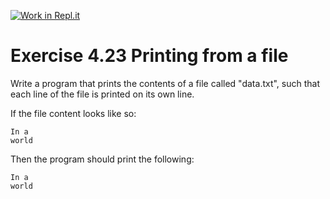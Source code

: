 [![Work in Repl.it](https://classroom.github.com/assets/work-in-replit-14baed9a392b3a25080506f3b7b6d57f295ec2978f6f33ec97e36a161684cbe9.svg)](https://classroom.github.com/online_ide?assignment_repo_id=4838347&assignment_repo_type=AssignmentRepo)
# Exercise 4.23 Printing from a file

Write a program that prints the contents of a file called "data.txt", such that each line of the file is printed on its own line.

If the file content looks like so:

```plaintext
In a
world
```

Then the program should print the following:

```plaintext
In a
world
```
